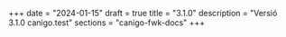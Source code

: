 +++
date        = "2024-01-15"
draft        = true
title       = "3.1.0"
description = "Versió 3.1.0 canigo.test"
sections    = "canigo-fwk-docs"
+++